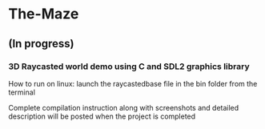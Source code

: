 # The-Maze
## (In progress)

### 3D Raycasted world demo using C and SDL2 graphics library

How to run on linux: launch the raycastedbase file in the bin folder from the terminal

Complete compilation instruction along with screenshots and detailed description will be posted when the project is completed
